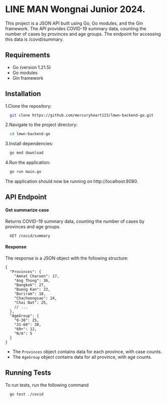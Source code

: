 
# LINE MAN Wongnai Junior 2024.

This project is a JSON API built using Go, Go modules, and the Gin framework. The API provides COVID-19 summary data, counting the number of cases by provinces and age groups. The endpoint for accessing this data is /covid/summary.


## Requirements

- Go (version 1.21.5)
- Go modules
- Gin framework



## Installation

1.Clone the repository:

```bash
  git clone https://github.com/mercuryheart123/lmwn-backend-go.git
```
2.Navigate to the project directory:

```bash
  cd lmwn-backend-go
```
3.Install dependencies:

```bash
  go mod download
```
4.Run the application:
```bash
  go run main.go
```
The application should now be running on http://localhost:8080.


## API Endpoint

#### Get summarize case

Returns COVID-19 summary data, counting the number of cases by provinces and age groups.
```
  GET /covid/summary
```

#### Response
The response is a JSON object with the following structure:


```
{
  "Provinces": {
    "Amnat Charoen": 17,
    "Ang Thong": 36,
    "Bangkok": 27,
    "Bueng Kan": 23,
    "Buriram": 18,
    "Chachoengsao": 24,
    "Chai Nat": 25,
    // ...
  },
  "AgeGroup": {
    "0-30": 25,
    "31-60": 30,
    "60+": 12,
    "N/A": 5
  }
}

```
- The `Provinces` object contains data for each province, with case counts.
- The `AgeGroup` object contains data for all province, with age counts.
## Running Tests

To run tests, run the following command

```bash
  go test ./covid
```

